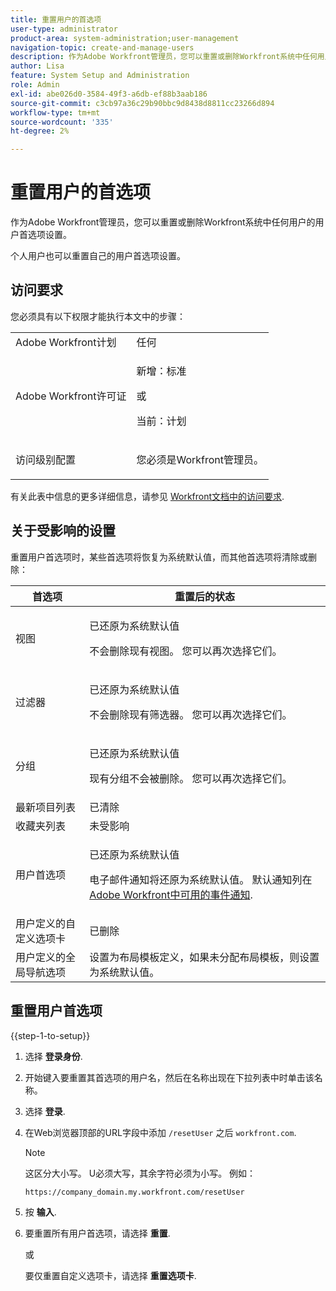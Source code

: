 ```yaml
---
title: 重置用户的首选项
user-type: administrator
product-area: system-administration;user-management
navigation-topic: create-and-manage-users
description: 作为Adobe Workfront管理员，您可以重置或删除Workfront系统中任何用户的用户首选项设置。 个人用户也可以重置自己的用户首选项设置。
author: Lisa
feature: System Setup and Administration
role: Admin
exl-id: abe026d0-3584-49f3-a6db-ef88b3aab186
source-git-commit: c3cb97a36c29b90bbc9d8438d8811cc23266d894
workflow-type: tm+mt
source-wordcount: '335'
ht-degree: 2%

---
```


# 重置用户的首选项

<!-- Audited: 12/2023 -->

作为Adobe Workfront管理员，您可以重置或删除Workfront系统中任何用户的用户首选项设置。

个人用户也可以重置自己的用户首选项设置。

## 访问要求

您必须具有以下权限才能执行本文中的步骤：

<table style="table-layout:auto"> 
 <col> 
 <col> 
 <tbody> 
  <tr> 
   <td role="rowheader">Adobe Workfront计划</td> 
   <td>任何</td> 
  </tr> 
  <tr> 
   <td role="rowheader">Adobe Workfront许可证</td> 
   <td><p>新增：标准</p>
       <p>或</p>
       <p>当前：计划</p></td>
  </tr> 
  <tr> 
   <td role="rowheader">访问级别配置</td> 
   <td> <p>您必须是Workfront管理员。</p> </td> 
  </tr> 
 </tbody> 
</table>

有关此表中信息的更多详细信息，请参见 [Workfront文档中的访问要求](/help/quicksilver/administration-and-setup/add-users/access-levels-and-object-permissions/access-level-requirements-in-documentation.md).

## 关于受影响的设置

重置用户首选项时，某些首选项将恢复为系统默认值，而其他首选项将清除或删除：

<table style="table-layout:auto"> 
 <col> 
 <col> 
 <thead> 
  <tr> 
   <th><strong>首选项</strong> </th> 
   <th><strong>重置后的状态</strong> </th> 
  </tr> 
 </thead> 
 <tbody> 
  <tr> 
   <td>视图</td> 
   <td> <p> 已还原为系统默认值</p> <p>不会删除现有视图。 您可以再次选择它们。</p> </td> 
  </tr> 
  <tr> 
   <td>过滤器</td> 
   <td> <p>已还原为系统默认值</p> <p>不会删除现有筛选器。 您可以再次选择它们。</p> </td> 
  </tr> 
  <tr> 
   <td>分组</td> 
   <td> <p>已还原为系统默认值</p> <p>现有分组不会被删除。 您可以再次选择它们。</p> </td> 
  </tr> 
  <tr> 
   <td>最新项目列表</td> 
   <td>已清除</td> 
  </tr> 
  <tr> 
   <td>收藏夹列表</td> 
   <td>未受影响</td> 
  </tr> 
  <tr> 
   <td>用户首选项</td> 
   <td> <p>已还原为系统默认值</p> <p>电子邮件通知将还原为系统默认值。 默认通知列在 <a href="/help/quicksilver/administration-and-setup/manage-workfront/emails/event-notifications-available-in-wf.md">Adobe Workfront中可用的事件通知</a>.</p> </td> 
  </tr> 
  <tr> 
   <td>用户定义的自定义选项卡</td> 
   <td>已删除</td> 
  </tr> 
  <tr> 
   <td>用户定义的全局导航选项</td> 
   <td>设置为布局模板定义，如果未分配布局模板，则设置为系统默认值。</td> 
  </tr> 
 </tbody> 
</table>

## 重置用户首选项

{{step-1-to-setup}}

1. 选择 **登录身份**.
1. 开始键入要重置其首选项的用户名，然后在名称出现在下拉列表中时单击该名称。
1. 选择  **登录**.
1. 在Web浏览器顶部的URL字段中添加 `/resetUser` 之后 `workfront.com`.

   >[!NOTE]
   >
   >这区分大小写。 U必须大写，其余字符必须为小写。 例如：
   >
   >`https://company_domain.my.workfront.com/resetUser`

1. 按 **输入**.
1. 要重置所有用户首选项，请选择 **重置**.

   或

   要仅重置自定义选项卡，请选择 **重置选项卡**.
